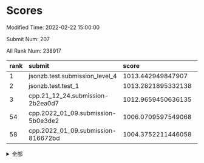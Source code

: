 # Scores

Modified Time: 2022-02-22 15:00:00

Submit Num: 207

All Rank Num: 238917

| rank |               submit               |       score        |       sigma        | pk_num |
| :--- | :--------------------------------- | :----------------- | :----------------- | :----- |
| 1    | jsonzb.test.submission_level_4     | 1013.442949847907  | 0.7950546199210914 | 4619   |
| 2    | jsonzb.test.test_1                 | 1013.2821895332138 | 0.8183203949643962 | 4616   |
| 3    | cpp.21_12_24.submission-2b2ea0d7   | 1012.9659450636135 | 0.8090181212615555 | 4617   |
| 54   | cpp.2022_01_09.submission-5b0e3de2 | 1006.0709597549068 | 0.7291128150304426 | 4618   |
| 58   | cpp.2022_01_09.submission-816672bd | 1004.3752211446058 | 0.7245659503002069 | 4617   |


<details>
<summary>全部</summary>

| rank |                 submit                 |       score        |       sigma        | pk_num |
| :--- | :------------------------------------- | :----------------- | :----------------- | :----- |
| 1    | jsonzb.test.submission_level_4         | 1013.442949847907  | 0.7950546199210914 | 4619   |
| 2    | jsonzb.test.test_1                     | 1013.2821895332138 | 0.8183203949643962 | 4616   |
| 3    | cpp.21_12_24.submission-2b2ea0d7       | 1012.9659450636135 | 0.8090181212615555 | 4617   |
| 4    | gobigger.level_3.submission_level_3_34 | 1011.9028742980825 | 0.7971018788071367 | 4614   |
| 5    | gobigger.level_3.submission_level_3_30 | 1011.6615810957054 | 0.7991488026649334 | 4615   |
| 6    | gobigger.level_3.submission_level_3_11 | 1011.2346958223917 | 0.7671500572555734 | 4612   |
| 7    | gobigger.level_3.submission_level_3_48 | 1011.0299375761434 | 0.7944032739771612 | 4615   |
| 8    | gobigger.level_3.submission_level_3_9  | 1011.0168201435341 | 0.7766035891328052 | 4621   |
| 9    | gobigger.level_3.submission_level_3_44 | 1010.8692723755585 | 0.7643777806849089 | 4619   |
| 10   | gobigger.level_3.submission_level_3_35 | 1010.8170656432808 | 0.7839651947146216 | 4621   |
| 11   | gobigger.level_3.submission_level_3_7  | 1010.8111782068393 | 0.7653446735773028 | 4622   |
| 12   | gobigger.level_3.submission_level_3_4  | 1010.8031605517361 | 0.769353420966776  | 4613   |
| 13   | gobigger.level_3.submission_level_3_49 | 1010.6858879298637 | 0.7667138993401655 | 4617   |
| 14   | gobigger.level_3.submission_level_3_21 | 1010.6714564202725 | 0.7318124417470081 | 4613   |
| 15   | gobigger.level_3.submission_level_3_27 | 1010.5931410674098 | 0.772822223860679  | 4620   |
| 16   | gobigger.level_3.submission_level_3_1  | 1010.5564788424983 | 0.7620667898369923 | 4612   |
| 17   | gobigger.level_3.submission_level_3_20 | 1010.3834700939643 | 0.7331204377178885 | 4614   |
| 18   | gobigger.level_3.submission_level_3_33 | 1010.3072623399934 | 0.7622910314237191 | 4618   |
| 19   | gobigger.level_3.submission_level_3_6  | 1010.2573488463349 | 0.7633195120962845 | 4615   |
| 20   | gobigger.level_3.submission_level_3_17 | 1010.2499737627719 | 0.7913552553905716 | 4618   |
| 21   | gobigger.level_3.submission_level_3_32 | 1010.2395642217862 | 0.7615398789802976 | 4611   |
| 22   | gobigger.level_3.submission_level_3_37 | 1010.1950396802432 | 0.761674488876273  | 4616   |
| 23   | gobigger.level_3.submission_level_3_25 | 1010.1538841093877 | 0.7576322726424277 | 4616   |
| 24   | gobigger.level_3.submission_level_3_38 | 1010.1321877426351 | 0.7609943438431164 | 4619   |
| 25   | gobigger.level_3.submission_level_3_18 | 1010.0658065615968 | 0.728894294870795  | 4615   |
| 26   | gobigger.level_3.submission_level_3_2  | 1010.012302050039  | 0.7553847862514003 | 4615   |
| 27   | gobigger.level_3.submission_level_3_40 | 1009.9654577775664 | 0.7657035699172496 | 4617   |
| 28   | gobigger.level_3.submission_level_3_31 | 1009.964636020813  | 0.7669624578494512 | 4620   |
| 29   | gobigger.level_3.submission_level_3_28 | 1009.9494353512177 | 0.7687344139738751 | 4620   |
| 30   | gobigger.level_3.submission_level_3_43 | 1009.9223781961584 | 0.7602196389480843 | 4620   |
| 31   | gobigger.level_3.submission_level_3_46 | 1009.9161936399621 | 0.7687765016723079 | 4619   |
| 32   | gobigger.level_3.submission_level_3_42 | 1009.8689970537667 | 0.7721900483949825 | 4620   |
| 33   | gobigger.level_3.submission_level_3_15 | 1009.8641661203797 | 0.7442839983661943 | 4618   |
| 34   | gobigger.level_3.submission_level_3_24 | 1009.7257119805687 | 0.7557314273534116 | 4616   |
| 35   | gobigger.level_3.submission_level_3_16 | 1009.7214653918245 | 0.7737717782275124 | 4618   |
| 36   | gobigger.level_3.submission_level_3_5  | 1009.6646638662614 | 0.7479283667943111 | 4618   |
| 37   | gobigger.level_3.submission_level_3_8  | 1009.6645870408039 | 0.7772875108473715 | 4622   |
| 38   | gobigger.level_3.submission_level_3_41 | 1009.6144450976559 | 0.7498690074960418 | 4616   |
| 39   | gobigger.level_3.submission_level_3_12 | 1009.612697475826  | 0.7492795283003226 | 4616   |
| 40   | gobigger.level_3.submission_level_3_29 | 1009.551327134792  | 0.7516749668558393 | 4616   |
| 41   | gobigger.level_3.submission_level_3_36 | 1009.5041723083124 | 0.7725088300809123 | 4613   |
| 42   | gobigger.level_3.submission_level_3_3  | 1009.4313382185139 | 0.7707932033575591 | 4614   |
| 43   | gobigger.level_3.submission_level_3_47 | 1009.4051360682334 | 0.772462368503776  | 4622   |
| 44   | gobigger.level_3.submission_level_3_14 | 1009.3937086306413 | 0.7459761670092481 | 4619   |
| 45   | gobigger.level_3.submission_level_3_13 | 1009.3638787956559 | 0.7607379718186418 | 4619   |
| 46   | gobigger.level_3.submission_level_3_10 | 1009.2681070463316 | 0.7455484196241331 | 4614   |
| 47   | gobigger.level_3.submission_level_3_45 | 1009.2315806306285 | 0.7469775597689217 | 4616   |
| 48   | gobigger.level_3.submission_level_3_19 | 1009.0738895581677 | 0.7715281526520571 | 4617   |
| 49   | gobigger.level_3.submission_level_3_26 | 1009.0586232544238 | 0.7401125522882742 | 4616   |
| 50   | gobigger.level_3.submission_level_3_23 | 1008.9829328387913 | 0.7443116749662412 | 4616   |
| 51   | gobigger.level_3.submission_level_3_39 | 1008.6650873831087 | 0.743844487849549  | 4617   |
| 52   | gobigger.level_3.submission_level_3_22 | 1008.6570319489035 | 0.7727442166219924 | 4624   |
| 53   | gobigger.level_3.submission_level_3_0  | 1007.6852385414603 | 0.7505504251785309 | 4617   |
| 54   | cpp.2022_01_09.submission-5b0e3de2     | 1006.0709597549068 | 0.7291128150304426 | 4618   |
| 55   | gobigger.level_1.submission_level_1_14 | 1004.6806342975533 | 0.7393049287865153 | 4618   |
| 56   | gobigger.level_1.submission_level_1_48 | 1004.4091943362638 | 0.7250819997218335 | 4616   |
| 57   | gobigger.level_1.submission_level_1_44 | 1004.3778023161439 | 0.7279609288975987 | 4617   |
| 58   | cpp.2022_01_09.submission-816672bd     | 1004.3752211446058 | 0.7245659503002069 | 4617   |
| 59   | gobigger.level_1.submission_level_1_2  | 1004.2410415088339 | 0.7160669421660313 | 4617   |
| 60   | gobigger.level_1.submission_level_1_27 | 1004.162497415297  | 0.7115371927369165 | 4619   |
| 61   | gobigger.level_1.submission_level_1_9  | 1004.0331980503526 | 0.7350488645237708 | 4615   |
| 62   | gobigger.level_1.submission_level_1_15 | 1003.8032514975761 | 0.7055086609930001 | 4618   |
| 63   | gobigger.level_1.submission_level_1_38 | 1003.7967439084817 | 0.7286107351999751 | 4616   |
| 64   | gobigger.level_1.submission_level_1_39 | 1003.7485261798383 | 0.7231287718738835 | 4616   |
| 65   | gobigger.level_1.submission_level_1_31 | 1003.7380464375448 | 0.7256026967840379 | 4620   |
| 66   | gobigger.level_1.submission_level_1_19 | 1003.7049486644509 | 0.7119813698634975 | 4617   |
| 67   | gobigger.level_1.submission_level_1_41 | 1003.6764394748758 | 0.7099233640278526 | 4619   |
| 68   | gobigger.level_1.submission_level_1_21 | 1003.5855865208653 | 0.7124487379028531 | 4615   |
| 69   | gobigger.level_1.submission_level_1_1  | 1003.5697490213004 | 0.7147080561465291 | 4617   |
| 70   | gobigger.level_1.submission_level_1_26 | 1003.5182785465244 | 0.7179958965761143 | 4617   |
| 71   | gobigger.level_1.submission_level_1_47 | 1003.4742364587573 | 0.7158344223931618 | 4618   |
| 72   | gobigger.level_1.submission_level_1_12 | 1003.4205216300975 | 0.7224474850091448 | 4623   |
| 73   | gobigger.level_1.submission_level_1_30 | 1003.3967111029127 | 0.7112371248922801 | 4618   |
| 74   | gobigger.level_1.submission_level_1_28 | 1003.3544894534268 | 0.7126683750615804 | 4620   |
| 75   | gobigger.level_1.submission_level_1_25 | 1003.2325712138245 | 0.710026914807126  | 4619   |
| 76   | gobigger.level_1.submission_level_1_5  | 1003.2161332391803 | 0.709681134193071  | 4619   |
| 77   | gobigger.level_1.submission_level_1_16 | 1003.1482988509842 | 0.7198426044219357 | 4614   |
| 78   | gobigger.level_1.submission_level_1_49 | 1003.1088010121044 | 0.7101073295480979 | 4621   |
| 79   | gobigger.level_1.submission_level_1_8  | 1003.0649000079075 | 0.7160723412775455 | 4615   |
| 80   | gobigger.level_1.submission_level_1_33 | 1003.0208634687507 | 0.7093862808893715 | 4618   |
| 81   | gobigger.level_1.submission_level_1_0  | 1003.0158319613431 | 0.7178618426540074 | 4620   |
| 82   | gobigger.level_1.submission_level_1_36 | 1002.9435152834136 | 0.7132621120151438 | 4615   |
| 83   | gobigger.level_1.submission_level_1_37 | 1002.9368440297566 | 0.7098567669735298 | 4611   |
| 84   | gobigger.level_1.submission_level_1_17 | 1002.9075489928056 | 0.7072671565340487 | 4613   |
| 85   | gobigger.level_1.submission_level_1_34 | 1002.8741106000607 | 0.7059977277615783 | 4615   |
| 86   | gobigger.level_1.submission_level_1_29 | 1002.8588780253955 | 0.7173380802915903 | 4613   |
| 87   | gobigger.level_1.submission_level_1_46 | 1002.8325754044581 | 0.7175363944348571 | 4612   |
| 88   | gobigger.level_1.submission_level_1_3  | 1002.8085374137999 | 0.7231880867255555 | 4616   |
| 89   | gobigger.level_1.submission_level_1_18 | 1002.7548512760894 | 0.7141189471117667 | 4610   |
| 90   | gobigger.level_1.submission_level_1_43 | 1002.703173193736  | 0.704994322741211  | 4612   |
| 91   | gobigger.level_1.submission_level_1_32 | 1002.6266931631213 | 0.7051759579597292 | 4617   |
| 92   | gobigger.level_1.submission_level_1_10 | 1002.5849841467232 | 0.7213392573678502 | 4615   |
| 93   | gobigger.level_1.submission_level_1_11 | 1002.5534795042423 | 0.7140862560457325 | 4615   |
| 94   | gobigger.level_1.submission_level_1_24 | 1002.5481677677467 | 0.7147954047926625 | 4620   |
| 95   | gobigger.level_1.submission_level_1_13 | 1002.5011210638061 | 0.7008970949432893 | 4617   |
| 96   | gobigger.level_1.submission_level_1_6  | 1002.4440965515267 | 0.7082290012541839 | 4617   |
| 97   | gobigger.level_1.submission_level_1_40 | 1002.4304416279405 | 0.7100000799982538 | 4615   |
| 98   | gobigger.level_1.submission_level_1_45 | 1002.3877462410067 | 0.710377544091151  | 4618   |
| 99   | gobigger.level_1.submission_level_1_4  | 1002.372463779077  | 0.7184883566703503 | 4609   |
| 100  | gobigger.level_1.submission_level_1_42 | 1002.2108468632331 | 0.7041051075230469 | 4616   |
| 101  | gobigger.level_1.submission_level_1_7  | 1002.1954901961199 | 0.7129983968388931 | 4616   |
| 102  | gobigger.level_1.submission_level_1_20 | 1002.1607232159871 | 0.7197020530028526 | 4620   |
| 103  | gobigger.level_1.submission_level_1_35 | 1002.074526807364  | 0.7096027173707661 | 4621   |
| 104  | gobigger.level_1.submission_level_1_22 | 1001.9938512015236 | 0.7054539081773373 | 4617   |
| 105  | gobigger.level_1.submission_level_1_23 | 1001.8802562757036 | 0.7136154803381345 | 4612   |
| 106  | gobigger.random.submission_random_7    | 997.3680082327945  | 0.7115578239021683 | 4612   |
| 107  | gobigger.random.submission_random_9    | 997.2303791791945  | 0.7140899169343027 | 4618   |
| 108  | gobigger.random.submission_random_2    | 997.176607277211   | 0.7174618133245709 | 4622   |
| 109  | gobigger.random.submission_random_5    | 997.117856534488   | 0.7103390830125049 | 4619   |
| 110  | gobigger.random.submission_random_18   | 996.9630598803332  | 0.7045177653673262 | 4617   |
| 111  | gobigger.random.submission_random_3    | 996.9164165428144  | 0.7095579013455214 | 4614   |
| 112  | gobigger.random.submission_random_14   | 996.9052720042769  | 0.7008848897754463 | 4617   |
| 113  | gobigger.random.submission_random_46   | 996.8691248863612  | 0.700388923376276  | 4619   |
| 114  | gobigger.random.submission_random_27   | 996.7799290149114  | 0.7056882277513261 | 4613   |
| 115  | gobigger.random.submission_random_19   | 996.674168140702   | 0.7080527634933418 | 4613   |
| 116  | gobigger.random.submission_random_4    | 996.4833581740853  | 0.6952722733068597 | 4615   |
| 117  | gobigger.random.submission_random_47   | 996.4389414012232  | 0.7090146498008414 | 4614   |
| 118  | gobigger.random.submission_random_11   | 996.4020055975054  | 0.7271202211283189 | 4612   |
| 119  | gobigger.random.submission_random_1    | 996.3918718295903  | 0.7186950192579182 | 4618   |
| 120  | gobigger.random.submission_random_12   | 996.3752969069915  | 0.714411779409435  | 4617   |
| 121  | gobigger.random.submission_random_41   | 996.3597843894684  | 0.7141856989528035 | 4618   |
| 122  | gobigger.random.submission_random_8    | 996.3539547976795  | 0.7135442709671315 | 4618   |
| 123  | gobigger.random.submission_random_43   | 996.2990822495677  | 0.6931302902773963 | 4615   |
| 124  | gobigger.random.submission_random_42   | 996.298492541512   | 0.7211574199637955 | 4614   |
| 125  | gobigger.random.submission_random_39   | 996.288485092008   | 0.7125850310430919 | 4620   |
| 126  | gobigger.random.submission_random_31   | 996.27842360526    | 0.7029497632955979 | 4616   |
| 127  | gobigger.random.submission_random_38   | 996.2474072438     | 0.7115310748178938 | 4615   |
| 128  | gobigger.random.submission_random_30   | 996.2213607249614  | 0.7242546949513771 | 4618   |
| 129  | gobigger.random.submission_random_22   | 996.2041551179894  | 0.7072453734757039 | 4617   |
| 130  | gobigger.random.submission_random_36   | 996.0666823157334  | 0.6987778207619104 | 4616   |
| 131  | gobigger.random.submission_random_10   | 996.0320777036262  | 0.705755014411716  | 4620   |
| 132  | gobigger.random.submission_random_6    | 995.920822112066   | 0.7080248866846909 | 4618   |
| 133  | gobigger.random.submission_random_35   | 995.882248608769   | 0.7100568004549267 | 4617   |
| 134  | gobigger.random.submission_random_29   | 995.8707068833869  | 0.7103378774385235 | 4613   |
| 135  | gobigger.random.submission_random_33   | 995.8083046475283  | 0.7037525242389334 | 4617   |
| 136  | gobigger.random.submission_random_40   | 995.7534842498093  | 0.7127664072066919 | 4617   |
| 137  | gobigger.random.submission_random_24   | 995.7336848028474  | 0.7166379827996886 | 4621   |
| 138  | gobigger.random.submission_random_48   | 995.6948998337731  | 0.7191294790842927 | 4616   |
| 139  | gobigger.random.submission_random_0    | 995.5885038346332  | 0.7194246006439627 | 4616   |
| 140  | gobigger.random.submission_random_17   | 995.5773307945834  | 0.7073943910610759 | 4622   |
| 141  | gobigger.random.submission_random_15   | 995.4248139736897  | 0.7126012207956204 | 4616   |
| 142  | gobigger.random.submission_random_32   | 995.403943530364   | 0.6997615512766263 | 4612   |
| 143  | gobigger.random.submission_random_16   | 995.4018874362051  | 0.708060532424248  | 4618   |
| 144  | gobigger.random.submission_random_37   | 995.3484264421103  | 0.7224211891361652 | 4619   |
| 145  | gobigger.random.submission_random_21   | 995.3358900331829  | 0.7144853225892442 | 4619   |
| 146  | gobigger.random.submission_random_25   | 995.2855701069476  | 0.7211264898132654 | 4615   |
| 147  | gobigger.random.submission_random_45   | 995.2755715067138  | 0.7062197084719903 | 4618   |
| 148  | gobigger.random.submission_random_44   | 995.2256828183185  | 0.7113881428533395 | 4618   |
| 149  | gobigger.random.submission_random_34   | 995.1863495406251  | 0.7178684158256776 | 4617   |
| 150  | gobigger.random.submission_random_28   | 995.1295985922316  | 0.712023757331864  | 4618   |
| 151  | gobigger.random.submission_random_49   | 995.0546633278605  | 0.7136629523692705 | 4617   |
| 152  | gobigger.random.submission_random_23   | 994.884694311633   | 0.7221956530450973 | 4626   |
| 153  | gobigger.random.submission_random_13   | 994.8373614437941  | 0.7201613666201973 | 4616   |
| 154  | gobigger.random.submission_random_26   | 994.6710096091163  | 0.7236789245151193 | 4614   |
| 155  | gobigger.level_2.submission_level_2_2  | 994.2943974782686  | 0.7306630817609311 | 4620   |
| 156  | gobigger.random.submission_random_20   | 994.2345967894724  | 0.7225455168199767 | 4614   |
| 157  | gobigger.level_2.submission_level_2_4  | 993.9107453830128  | 0.7361053740126466 | 4619   |
| 158  | gobigger.level_2.submission_level_2_6  | 993.6414640065109  | 0.7355039654436925 | 4621   |
| 159  | gobigger.level_2.submission_level_2_34 | 993.544085274988   | 0.7261356508266248 | 4619   |
| 160  | gobigger.level_2.submission_level_2_0  | 993.3407917357094  | 0.7367205769763691 | 4618   |
| 161  | gobigger.level_2.submission_level_2_13 | 993.0345677308544  | 0.7441472843294621 | 4620   |
| 162  | gobigger.level_2.submission_level_2_30 | 992.9916772959609  | 0.7377585169176579 | 4619   |
| 163  | gobigger.level_2.submission_level_2_48 | 992.9862068397838  | 0.7598932642602105 | 4616   |
| 164  | gobigger.level_2.submission_level_2_31 | 992.910315771854   | 0.7409341606087568 | 4617   |
| 165  | gobigger.level_2.submission_level_2_23 | 992.8987115649699  | 0.7307460925652342 | 4614   |
| 166  | gobigger.level_2.submission_level_2_43 | 992.8049946976441  | 0.7227379666558954 | 4614   |
| 167  | gobigger.level_2.submission_level_2_36 | 992.7792190953686  | 0.7430948806101302 | 4618   |
| 168  | gobigger.level_2.submission_level_2_11 | 992.6773947307954  | 0.7404863337041825 | 4616   |
| 169  | gobigger.level_2.submission_level_2_10 | 992.6648002045812  | 0.7341000312108656 | 4619   |
| 170  | gobigger.level_2.submission_level_2_29 | 992.6382881427681  | 0.743325222970438  | 4612   |
| 171  | gobigger.level_2.submission_level_2_7  | 992.57087605342    | 0.7488668380388003 | 4614   |
| 172  | gobigger.level_2.submission_level_2_18 | 992.5377521869326  | 0.7336938524126245 | 4618   |
| 173  | gobigger.level_2.submission_level_2_39 | 992.5342139013406  | 0.7292002725376955 | 4613   |
| 174  | gobigger.level_2.submission_level_2_24 | 992.533162276396   | 0.7505130144709786 | 4620   |
| 175  | gobigger.level_2.submission_level_2_1  | 992.5243905257969  | 0.7324247227478795 | 4616   |
| 176  | gobigger.level_2.submission_level_2_35 | 992.3863432294359  | 0.7470834383590433 | 4614   |
| 177  | gobigger.level_2.submission_level_2_3  | 992.3608417415852  | 0.7464566214484365 | 4621   |
| 178  | gobigger.level_2.submission_level_2_32 | 992.2544700532602  | 0.7448232673377944 | 4619   |
| 179  | gobigger.level_2.submission_level_2_40 | 992.2506239004816  | 0.7587875653565365 | 4618   |
| 180  | gobigger.level_2.submission_level_2_41 | 992.23362538789    | 0.7473021203309774 | 4612   |
| 181  | gobigger.level_2.submission_level_2_37 | 992.1949346552426  | 0.7424909591075152 | 4616   |
| 182  | gobigger.level_2.submission_level_2_22 | 992.0891531978082  | 0.7434586732475783 | 4615   |
| 183  | gobigger.level_2.submission_level_2_47 | 991.9933114430104  | 0.7318121199934264 | 4618   |
| 184  | gobigger.level_2.submission_level_2_17 | 991.9361617029363  | 0.7360238246972552 | 4614   |
| 185  | gobigger.level_2.submission_level_2_19 | 991.900738878297   | 0.7519995817681172 | 4620   |
| 186  | gobigger.level_2.submission_level_2_25 | 991.8520477057479  | 0.7538403532903035 | 4616   |
| 187  | gobigger.level_2.submission_level_2_14 | 991.7991644360578  | 0.7720104897681637 | 4616   |
| 188  | gobigger.level_2.submission_level_2_21 | 991.7131505717961  | 0.7218785813665481 | 4619   |
| 189  | gobigger.level_2.submission_level_2_20 | 991.6804472996517  | 0.7600973700866198 | 4615   |
| 190  | gobigger.level_2.submission_level_2_49 | 991.6560707340578  | 0.7423600548303886 | 4617   |
| 191  | gobigger.level_2.submission_level_2_45 | 991.6169384267724  | 0.7424756916665486 | 4617   |
| 192  | gobigger.level_2.submission_level_2_15 | 991.592292259664   | 0.7562972251849351 | 4614   |
| 193  | gobigger.level_2.submission_level_2_12 | 991.5581256881246  | 0.7542174546196362 | 4618   |
| 194  | gobigger.level_2.submission_level_2_8  | 991.5552700079213  | 0.7504761502356422 | 4613   |
| 195  | gobigger.level_2.submission_level_2_42 | 991.4879844120574  | 0.7477048102308095 | 4609   |
| 196  | gobigger.level_2.submission_level_2_9  | 991.4325944985655  | 0.7464755881678276 | 4618   |
| 197  | gobigger.level_2.submission_level_2_33 | 991.4149500791125  | 0.7559537379225252 | 4614   |
| 198  | gobigger.level_2.submission_level_2_44 | 991.4011953802585  | 0.7665548876376739 | 4617   |
| 199  | gobigger.level_2.submission_level_2_16 | 991.351897706379   | 0.7443967542614497 | 4616   |
| 200  | gobigger.level_2.submission_level_2_5  | 991.2673519305274  | 0.7438712260450938 | 4619   |
| 201  | gobigger.level_2.submission_level_2_28 | 991.0762143541937  | 0.7559906218164983 | 4617   |
| 202  | gobigger.level_2.submission_level_2_38 | 990.9988998436639  | 0.7544811015327086 | 4613   |
| 203  | gobigger.level_2.submission_level_2_26 | 990.9185983365703  | 0.739654643885562  | 4616   |
| 204  | gobigger.level_2.submission_level_2_27 | 990.7219895895712  | 0.7795771526732608 | 4620   |
| 205  | gobigger.level_2.submission_level_2_46 | 990.1293784027455  | 0.7570894940192241 | 4620   |
| 206  | gobigger.none.submission_none_0        | 979.3739034460907  | 1.1760911670697403 | 4616   |
| 207  | gobigger.none.submission_none_1        | 976.7149506029868  | 1.4045401829879365 | 4618   |

</details>